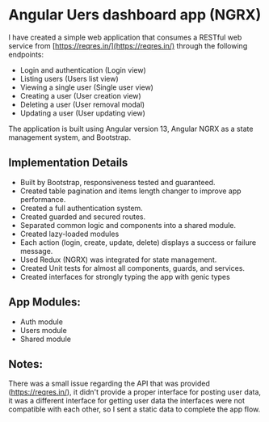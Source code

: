 # Angular Uers dashboard app (NGRX)

I have created a simple web application that consumes a RESTful web service from [https://reqres.in/](https://reqres.in/) through the following endpoints:

- Login and authentication (Login view)
- Listing users (Users list view)
- Viewing a single user (Single user view)
- Creating a user (User creation view)
- Deleting a user (User removal modal)
- Updating a user (User updating view)

The application is built using Angular version 13, Angular NGRX as a state management system, and Bootstrap.

## Implementation Details

- Built by Bootstrap, responsiveness tested and guaranteed.
- Created table pagination and items length changer to improve app performance.
- Created a full authentication system.
- Created guarded and secured routes.
- Separated common logic and components into a shared module.
- Created lazy-loaded modules
- Each action (login, create, update, delete) displays a success or failure message.
- Used Redux (NGRX) was integrated for state management.
- Created Unit tests for almost all components, guards, and services.
- Created interfaces for strongly typing the app with genic types

## App Modules:

- Auth module
- Users module
- Shared module
  
## Notes:

There was a small issue regarding the API that was provided (https://reqres.in/), it didn't provide a proper interface for posting user data, it was a different interface for getting user data the interfaces were not compatible with each other, so I sent a static data to complete the app flow.
